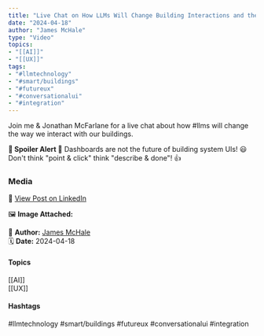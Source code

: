 ```yaml
---
title: "Live Chat on How LLMs Will Change Building Interactions and the Future Beyond Dashboards"  
date: "2024-04-18"  
author: "James McHale"  
type: "Video"  
topics:  
- "[[AI]]"  
- "[[UX]]"   
tags:  
- "#llmtechnology"  
- "#smart/buildings"  
- "#futureux"  
- "#conversationalui"  
- "#integration"  
---
```

Join me & Jonathan McFarlane for a live chat about how #llms will change the way we interact with our buildings.

**🚨 Spoiler Alert 🚨** Dashboards are not the future of building system UIs! 😃  
Don't think "point & click" think "describe & done"! 👍

### Media

🔗 [View Post on LinkedIn](https://www.linkedin.com/feed/update/urn:li:activity:7186529163007119360)  
  
🖼 **Image Attached:**  
  
  
👤 **Author:** [James McHale](https://www.linkedin.com/in/jonathanmcfarlane/)  
🗓️ **Date:** 2024-04-18

#### Topics

[[AI]]  
[[UX]]  

#### Hashtags

#llmtechnology #smart/buildings #futureux #conversationalui #integration
